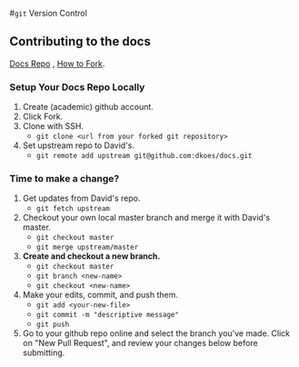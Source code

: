 #`git` Version Control

## Contributing to the docs

[Docs Repo](https://github.com/dkoes/docs) , 
[How to Fork](https://gist.github.com/Chaser324/ce0505fbed06b947d962).

### Setup Your Docs Repo Locally
1. Create (academic) github account.
2. Click Fork.
3. Clone with SSH.
    * `git clone <url from your forked git repository>`
4. Set upstream repo to David's.
    * `git remote add upstream git@github.com:dkoes/docs.git`


### Time to make a change?
1. Get updates from David's repo.
    * `git fetch upstream`
2. Checkout your own local master branch and merge it with David's master.
    * `git checkout master`
    * `git merge upstream/master`
3. **Create and checkout a new branch.**
    * `git checkout master`
    * `git branch <new-name>`
    * `git checkout <new-name>`
4. Make your edits, commit, and push them.
    * `git add <your-new-file>`
    * `git commit -m "descriptive message"`
    * `git push`
5. Go to your github repo online and select the branch you've made. Click on "New Pull Request", and review your changes below before submitting.
